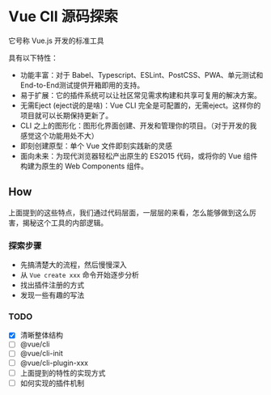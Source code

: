 # Vue ClI 源码探索

它号称 Vue.js 开发的标准工具

具有以下特性：

- 功能丰富：对于 Babel、Typescript、ESLint、PostCSS、PWA、单元测试和End-to-End测试提供开箱即用的支持。
- 易于扩展：它的插件系统可以让社区常见需求构建和共享可复用的解决方案。
- 无需Eject (eject说的是啥)：Vue CLI 完全是可配置的，无需eject。这样你的项目就可以长期保持更新了。
- CLI 之上的图形化：图形化界面创建、开发和管理你的项目。（对于开发的我感觉这个功能用处不大）
- 即刻创建原型：单个 Vue 文件即刻实践新的灵感
- 面向未来：为现代浏览器轻松产出原生的 ES2015 代码，或将你的 Vue 组件构建为原生的 Web Components 组件。

## How

上面提到的这些特点，我们通过代码层面，一层层的来看，怎么能够做到这么厉害，揭秘这个工具的内部逻辑。

### 探索步骤

- 先搞清楚大的流程，然后慢慢深入
- 从 `Vue create xxx` 命令开始逐步分析
- 找出插件注册的方式
- 发现一些有趣的写法

### TODO

- [x] 清晰整体结构
- [ ] @vue/cli
- [ ] @vue/cli-init
- [ ] @vue/cli-plugin-xxx
- [ ] 上面提到的特性的实现方式
- [ ] 如何实现的插件机制
